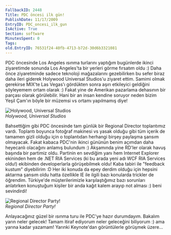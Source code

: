 ```yaml
---
FallbackID: 2448
Title: PDC öncesi ilk gün!
PublishDate: 11/17/2009
EntryID: PDC_oncesi_ilk_gun
IsActive: True
Section: software
MinutesSpent: 0
Tags: 
old.EntryID: 76531f24-40fb-4713-b72d-30d6b3321081
---
```

PDC öncesinde Los Angeles ısınma turlarını yaptığım bugünlerde ikinci
ziyaretimde sonunda Los Angeles'ta bir yerleri görme fırsatım oldu :)
Daha önce ziyaretminde sadece teknoloji mağazalarını gezebilirken bu
sefer biraz daha ileri giderek Holywood Universal Studios'u ziyaret
ettim. Samimi olmak gerekirse MIX'te Las Vegas'ı gördükten sonra aşırı
etkileyici geldiğini söyleyemem ortam olarak :) Fakat yine de Amerikan
pazarlama dehasının bir parçası olarak görülebilir. Hani bir an insan
kendine soruyor neden bizim Yeşil Çam'ın böyle bir müzemsi vs ortamı
yapılmamış diye!

![Holywood, Universal
Studios](http://cdn.daron.yondem.com/assets/2448/16112009_1.jpg)\
*Holywood, Universal Studios*

Bahsettiğim gibi PDC öncesinde tam günlük bir Regional Director
toplantımız vardı. Toplantı boyunca fotoğraf makinesi vs yasak olduğu
gibi tüm içerik de tamamen gizli olduğu için o toplantıdan herhangi
birşey paylaşma şansım olmayacak. Fakat kabaca PDC'nin ikinci gününün
benim açımdan daha heyecanlı olacağını anlamış bulundum :) Akşamında
yine RD'ler olarak havuş başında bir partimiz oldu. Partinin en sevdiğim
yanı hem Internet Explorer ekininden hem de .NET RIA Services (ki bu
arada yeni adı WCF RIA Services oldu!) ekibinden developerlarla
görüşebilmek oldu! Kaba tabiri ile "feedback kustum" diyebilirim :D Her
iki konuda da epey derdim olduğu için hepsini aktarma şansım oldu hatta
özellikle IE ile ilgili bazı konularda trickler de öğrendim. Türkiye'de
müşterilerimizle karşılaştığımız bazı sorunları anlatırken konuştuğum
kişiler bir anda kağıt kalem arayıp not alması :) beni sevindirdi!

![Regional Director
Party!](http://cdn.daron.yondem.com/assets/2448/16112009_2.jpg)\
*Regional Director Party!*

Anlayacağınız güzel bir ısınma turu ile PDC'ye hazır durumdayım. Bakalım
yarın neler gelecek! Tamam itiraf ediyorum neler geleceğini biliyorum :)
ama yarına kadar yazamam! Yarınki Keynote'dan görüntülerle görüşmek
üzere...


